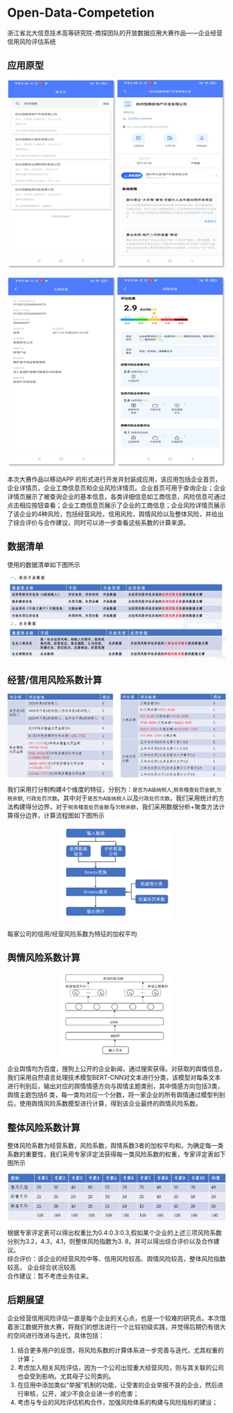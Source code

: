 # Open-Data-Competetion
浙江省北大信息技术高等研究院-商探团队的开放数据应用大赛作品——企业经营信用风险评估系统

## 应用原型
<img src=./pictures/product1.png width=50% height=50%/><img src=./pictures/product2.png width=50% height=50% />

<img src=./pictures/product3.png width=50% height=50%/><img src=./pictures/product4.png width=50% height=50% />

本次大赛作品以移动APP
的形式进行开发并封装成应用，该应用包括企业首页，企业详情页，企业工商信息页和企业风险详情页。企业首页可用于查询企业；企业详情页展示了被查询企业的基本信息，各类详细信息如工商信息，风险信息可通过点击相应按钮查看；企业工商信息页展示了企业的工商信息；企业风险详情页展示了该企业的4种风险，包括经营风险，信用风险，舆情风险以及整体风险，并给出了综合评价与合作建议，同时可以进一步查看这些系数的计算来源。

## 数据清单
使用的数据清单如下图所示

![data_list](pictures/data_list.png)

## 经营/信用风险系数计算
![businesscredit](pictures/businesscredit.png)

我们采用打分制构建4个维度的特征，分别为：`是否为A级纳税人`,`税务稽查处罚金额`,`欠税余额`,
`行政处罚次数`。其中对于`是否为A级纳税人`以及`行政处罚次数`，我们采用统计的方法构建得分边界，对于`税务稽查处罚金额`与`欠税余额`，我们采用数据分析+聚类方法计算得分边界，计算流程图如下图所示

<div align=center>
<img src=./pictures/algrithm_flow.png width=50% height=50% />
</div>

每家公司的信用/经营风险系数为特征的加权平均

## 舆情风险系数计算

<div align=center>
<img src=./pictures/public_opinion.png width=50% height=50% />
</div>

企业舆情均为百度，搜狗上公开的企业新闻，通过搜索获得。对获取的舆情信息，我们采用自然语言处理技术模型BERT-CNN对文本进行分类，该模型对每条文本进行判别后，输出对应的舆情情感方向与舆情主题类别，其中情感方向包括3类，舆情主题包括6
类，每一类均对应一个分数，将一家企业的所有舆情通过模型判别后，使用舆情风险系数模型进行计算，得到该企业最终的舆情风险系数。

## 整体风险系数计算

整体风险系数为经营系数，风险系数，舆情系数3者的加权平均和，为确定每一类系数的重要性，我们采用专家评定法获得每一类风险系数的权重，专家评定表如下图所示

![expert](pictures/expert.png)

根据专家评定表可以得出权重比为0.4:0.3:0.3,假如某个企业的上述三项风险系数分别为3.2，4.3，4.1，则整体风险指数为3.
8，并可以得出综合评价以及合作建议。<br/>
综合评价：该企业的经营风险中等、信用风险较高、舆情风险较高，整体风险指数较高， 企业综合状况较高<br/>
合作建议：暂不考虑业务往来。
## 后期展望
企业经营信用风险评估一直是每个企业的关心点，也是一个较难的研究点。本次借着浙江数据开放大赛，将我们的想法进行一个比较初级实践，并觉得后期仍有很大的空间进行改进与迭代，具体包括：
1. 结合更多用户的反馈，将风险系数的计算体系进一步完善与迭代，尤其权重的计算；
2. 考虑加入相关风险评估，因为一个公司出现重大经营风险，则与其关联的公司也会受到影响，尤其母子公司类的。
3. 在应用中添加类似“举报”机制的功能，让受害的企业举报不良的企业，然后进行审核，公开，减少不良企业进一步的危害；
4. 考虑与专业的风险评估机构合作，加强风险体系的构建与风险指标的建设；
